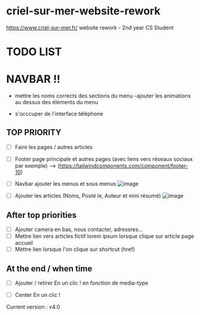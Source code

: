 # criel-sur-mer-website-rework
https://www.criel-sur-mer.fr/ website rework - 2nd year CS Student

# TODO LIST

# NAVBAR !!

- mettre les noms corrects des sections du menu
-ajouter les animations au dessus des éléments du menu

- s'occcuper de l'interface téléphone

## TOP PRIORITY
- [ ] Faire les pages / autres articles

- [ ] Footer page principale et autres pages (avec liens vers réseaux sociaux par exemple)
--> (https://tailwindcomponents.com/component/footer-10)

- [ ] Navbar ajouter les menus et sous menus
![image](https://user-images.githubusercontent.com/87366457/190897928-5c162a6a-d5cf-47ec-884a-385a84b24ae5.png)

- [ ] Ajouter les articles (Noms, Posté le, Auteur et mini résumé)
![image](https://user-images.githubusercontent.com/87366457/190897950-ee8cd5bb-3200-4887-8166-bf177ffeb218.png)



## After top priorities
- [ ] Ajouter camera en bas, nous contacter, adressres...
- [ ] Mettre lien vers articles fictif lorem ipsum lorsque clique sur article page accueil
- [ ] Mettre lien lorsque l'on clique sur shortcut (href)

## At the end / when time
- [ ] Ajouter / retirer En un clic ! en fonction de media-type
- [ ] Center En un clic !


Current version : v4.0
